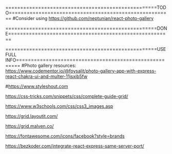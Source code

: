 ===================================================TODO=======================================================
#Consider using https://github.com/neptunian/react-photo-gallery

===================================================DONE=======================================================

===================================================USEFULL INFO=======================================================
#Photo gallery resources:
https://www.codementor.io/@foysalit/photo-gallery-app-with-express-react-chakra-ui-and-multer-11jsxib5fw

#https://www.styleshout.com

https://css-tricks.com/snippets/css/complete-guide-grid/

https://www.w3schools.com/css/css3_images.asp

https://grid.layoutit.com/

https://grid.malven.co/

https://fontawesome.com/icons/facebook?style=brands

https://bezkoder.com/integrate-react-express-same-server-port/
